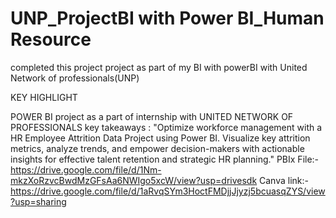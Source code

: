 # UNP_ProjectBI with Power BI_Human Resource
completed this project project as part of my BI with powerBI with United Network of professionals(UNP) 

KEY HIGHLIGHT

POWER BI project as a part of internship with UNITED NETWORK OF PROFESSIONALS key takeaways : "Optimize workforce management with a HR Employee Attrition Data Project using Power BI. Visualize key attrition metrics, analyze trends, and empower decision-makers with actionable insights for effective talent retention and strategic HR planning."
PBIx File:-
https://drive.google.com/file/d/1Nm-mkzXoRzvcBwdMzGFsAa6NWIgo5xcW/view?usp=drivesdk
Canva link:-
https://drive.google.com/file/d/1aRvqSYm3HoctFMDjjJjyzj5bcuasqZYS/view?usp=sharing
